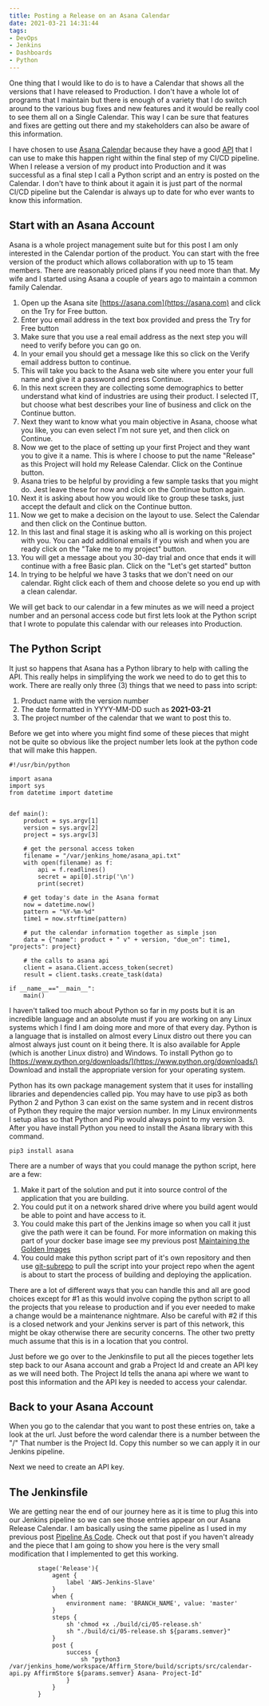 ```yaml
---
title: Posting a Release on an Asana Calendar
date: 2021-03-21 14:31:44
tags:
- DevOps
- Jenkins
- Dashboards
- Python
---
```

One thing that I would like to do is to have a Calendar that shows all the versions that I have released to Production.  I don't have a whole lot of programs that I maintain but there is enough of a variety that I do switch around to the various bug fixes and new features and it would be really cool to see them all on a Single Calendar.  This way I can be sure that features and fixes are getting out there and my stakeholders can also be aware of this information.

I have chosen to use [Asana Calendar](https://asana.com) because they have a good [API](https://en.wikipedia.org/wiki/API) that I can use to make this happen right within the final step of my CI/CD pipeline.  When I release a version of my product into Production and it was successful as a final step I call a Python script and an entry is posted on the Calendar.  I don't have to think about it again it is just part of the normal CI/CD pipeline but the Calendar is always up to date for who ever wants to know this information.

## Start with an Asana Account
Asana is a whole project management suite but for this post I am only interested in the Calendar portion of the product.  You can start with the free version of the product which allows collaboration with up to 15 team members.  There are reasonably priced plans if you need more than that.  My wife and I started using Asana a couple of years ago to maintain a common family Calendar.
1. Open up the Asana site [https://asana.com](https://asana.com) and click on the Try for Free button.
2. Enter you email address in the text box provided and press the Try for Free button
3. Make sure that you use a real email address as the next step you will need to verify before you can go on.
4. In your email you should get a message like this so click on the Verify email address button to continue.
5. This will take you back to the Asana web site where you enter your full name and give it a password and press Continue.
6. In this next screen they are collecting some demographics to better understand what kind of industries are using their product. I selected IT, but choose what best describes your line of business and click on the Continue button.
7. Next they want to know what you main objective in Asana, choose what you like, you can even select I'm not sure yet, and then click on Continue.
8. Now we get to the place of setting up your first Project and they want you to give it a name.  This is where I choose to put the name "Release" as this Project will hold my Release Calendar.  Click on the Continue button.
9. Asana tries to be helpful by providing a few sample tasks that you might do.  Jest leave these for now and click on the Continue button again.
10. Next it is asking about how you would like to group these tasks, just accept the default and click on the Continue button.
11. Now we get to make a decision on the layout to use.  Select the Calendar and then click on the Continue button.
12. In this last and final stage it is asking who all is working on this project with you.  You can add additional emails if you wish and when you are ready click on the "Take me to my project" button.
13. You will get a message about you 30-day trial and once that ends it will continue with a free Basic plan.  Click on the "Let's get started" button
14. In trying to be helpful we have 3 tasks that we don't need on our calendar.  Right click each of them and choose delete so you end up with a clean calendar.

We will get back to our calendar in a few minutes as we will need a project number and an personal access code but first lets look at the Python script that I wrote to populate this calendar with our releases into Production.

## The Python Script
It just so happens that Asana has a Python library to help with calling the API.  This really helps in simplifying the work we need to do to get this to work.  There are really only three (3) things that we need to pass into script:
1. Product name with the version number
2. The date formatted in YYYY-MM-DD such as **2021-03-21**
3. The project number of the calendar that we want to post this to.

Before we get into where you might find some of these pieces that might not be quite so obvious like the project number lets look at the python code that will make this happen.
```
#!/usr/bin/python

import asana
import sys
from datetime import datetime


def main():
    product = sys.argv[1]
    version = sys.argv[2]
    project = sys.argv[3]

    # get the personal access token
    filename = "/var/jenkins_home/asana_api.txt"
    with open(filename) as f:
        api = f.readlines()
        secret = api[0].strip('\n')
        print(secret)

    # get today's date in the Asana format
    now = datetime.now()
    pattern = "%Y-%m-%d"
    time1 = now.strftime(pattern)

    # put the calendar information together as simple json
    data = {"name": product + " v" + version, "due_on": time1, "projects": project}
    
    # the calls to asana api    
    client = asana.Client.access_token(secret)
    result = client.tasks.create_task(data)

if __name__=="__main__":
    main()
```
I haven't talked too much about Python so far in my posts but it is an incredible language and an absolute must if you are working on any Linux systems which I find I am doing more and more of that every day.  Python is a language that is installed on almost every Linux distro out there you can almost always just count on it being there.  It is also available for Apple (which is another Linux distro) and Windows.  To install Python go to [https://www.python.org/downloads/](https://www.python.org/downloads/)  Download and install the appropriate version for your operating system.

Python has its own package management system that it uses for installing libraries and dependencies called pip.  You may have to use pip3 as both Python 2 and Python 3 can exist on the same system and in recent distros of Python they require the major version number.  In my Linux environments I setup alias so that Python and Pip would always point to my version 3.  After you have install Python you need to install the Asana library with this command.
```
pip3 install asana
```
There are a number of ways that you could manage the python script, here are a few:
1. Make it part of the solution and put it into source control of the application that you are building.
2. You could put it on a network shared drive where you build agent would be able to point and have access to it.
3. You could make this part of the Jenkins image so when you call it just give the path were it can be found.  For more information on making this part of your docker base image see my previous post [Maintaining the Golden Images](/2020/10/Maintaining-the-Golden-Images/)
4. You could make this python script part of it's own repository and then use [git-subrepo](https://github.com/git-commands/git-subrepo#readme) to pull the script into your project repo when the agent is about to start the process of building and deploying the application.

There are a lot of different ways that you can handle this and all are good choices except for #1 as this would involve coping the python script to all the projects that you release to production and if you ever needed to make a change would be a maintenance nightmare.  Also be careful with #2 if this is a closed network and your Jenkins server is part of this network, this might be okay otherwise there are security concerns.  The other two pretty much assume that this is in a location that you control.

Just before we go over to the Jenkinsfile to put all the pieces together lets step back to our Asana account and grab a Project Id and create an API key as we will need both.  The Project Id tells the anana api where we want to post this information and the API key is needed to access your calendar.

## Back to your Asana Account
When you go to the calendar that you want to post these entries on, take a look at the url.  Just before the word calendar there is a number between the "/"  That number is the Project Id.  Copy this number so we can apply it in our Jenkins pipeline.

Next we need to create an API key.  

## The Jenkinsfile
We are getting near the end of our journey here as it is time to plug this into our Jenkins pipeline so we can see those entries appear on our Asana Release Calendar.  I am basically using the same pipeline as I used in my previous post [Pipeline As Code](/2020/07/Pipeline-As-Code/).  Check out that post if you haven't already and the piece that I am going to show you here is the very small modification that I implemented to get this working.
```
        stage('Release'){
            agent {
                label 'AWS-Jenkins-Slave'
            }
            when {
                environment name: 'BRANCH_NAME', value: 'master'
            }
            steps {
                sh 'chmod +x ./build/ci/05-release.sh'
                sh "./build/ci/05-release.sh ${params.semver}"                
            }
            post {
                success {
                    sh "python3 /var/jenkins_home/workspace/Affirm_Store/build/scripts/src/calendar-api.py AffirmStore ${params.semver} Asana- Project-Id"
                }
            }
        }
```
